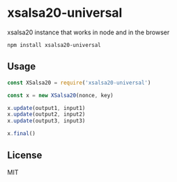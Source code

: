 # xsalsa20-universal

xsalsa20 instance that works in node and in the browser

```
npm install xsalsa20-universal
```

## Usage

``` js
const XSalsa20 = require('xsalsa20-universal')

const x = new XSalsa20(nonce, key)

x.update(output1, input1)
x.update(output2, input2)
x.update(output3, input3)

x.final()
```

## License

MIT

